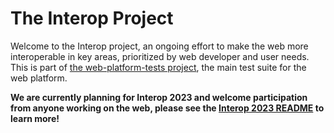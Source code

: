 # The Interop Project

Welcome to the Interop project, an ongoing effort to make the web more interoperable in key areas, prioritized by web developer and user needs. This is part of [the web-platform-tests project](https://github.com/web-platform-tests/wpt), the main test suite for the web platform.

**We are currently planning for Interop 2023 and welcome participation from anyone working on the web, please see the [Interop 2023 README](./2023/README.md) to learn more!**
